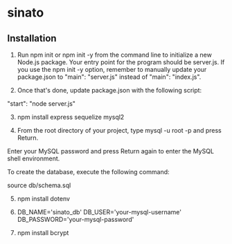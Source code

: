 # sinato

## Installation
1) Run npm init or npm init -y from the command line to initialize a new Node.js package. Your entry point for the program should be server.js. If you use the npm init -y option, remember to manually update your package.json to "main": "server.js" instead of "main": "index.js".

2) Once that's done, update package.json with the following script:

"start": "node server.js"

3) npm install express sequelize mysql2

4) From the root directory of your project, type mysql -u root -p and press Return.

Enter your MySQL password and press Return again to enter the MySQL shell environment.

To create the database, execute the following command:

source db/schema.sql

5) npm install dotenv

6) DB_NAME='sinato_db'
DB_USER='your-mysql-username'
DB_PASSWORD='your-mysql-password'

7) npm install bcrypt